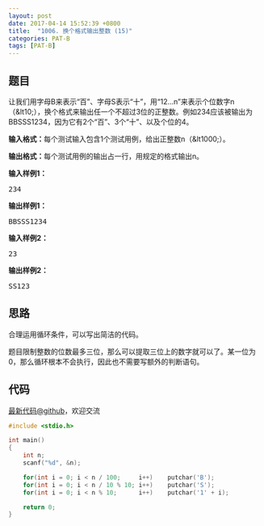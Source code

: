 ```yaml
---
layout: post
date: 2017-04-14 15:52:39 +0800
title:  "1006. 换个格式输出整数 (15)"
categories: PAT-B
tags: [PAT-B]
---
```


## 题目

<div id="problemContent">
<p>让我们用字母B来表示“百”、字母S表示“十”，用“12...n”来表示个位数字n（&amp;lt10;），换个格式来输出任一个不超过3位的正整数。例如234应该被输出为BBSSS1234，因为它有2个“百”、3个“十”、以及个位的4。</p>
<p><b>输入格式：</b>每个测试输入包含1个测试用例，给出正整数n（&amp;lt1000;）。</p>
<p><b>输出格式：</b>每个测试用例的输出占一行，用规定的格式输出n。</p>
<b>输入样例1：</b><pre>
234
</pre>
<b>输出样例1：</b><pre>
BBSSS1234
</pre>
<b>输入样例2：</b><pre>
23
</pre>
<b>输出样例2：</b><pre>
SS123
</pre>
</div>

## 思路


合理运用循环条件，可以写出简洁的代码。

题目限制整数的位数最多三位，那么可以提取三位上的数字就可以了。某一位为0，那么循环根本不会执行，因此也不需要写额外的判断语句。


## 代码

[最新代码@github](https://github.com/OliverLew/PAT/blob/master/PATBasic/1006.c)，欢迎交流
```c
#include <stdio.h>

int main()
{
    int n;
    scanf("%d", &n);

    for(int i = 0; i < n / 100;     i++)    putchar('B');
    for(int i = 0; i < n / 10 % 10; i++)    putchar('S');
    for(int i = 0; i < n % 10;      i++)    putchar('1' + i);

    return 0;
}

```